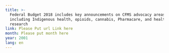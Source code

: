 ```yaml
---
title: >-
  Federal Budget 2018 includes key announcements on CFMS advocacy areas,
  including Indigenous health, opioids, cannabis, Pharmacare, and health
  research
link: Please Put url Link here
month: Please put month here
year: 2001
lang: en
---
```

